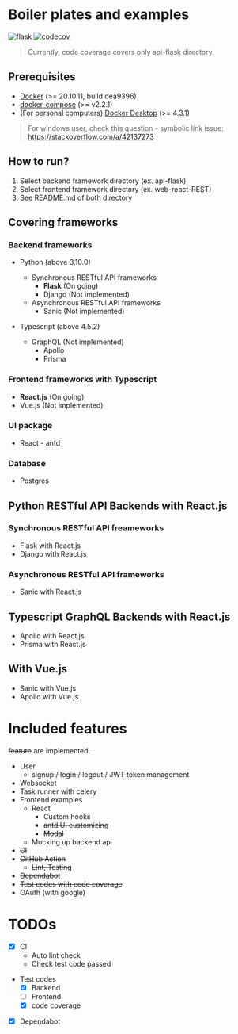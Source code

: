 # Boiler plates and examples
![flask](https://github.com/jmg7173/boiler-plates-and-examples/actions/workflows/flask.yaml/badge.svg)
[![codecov](https://codecov.io/gh/jmg7173/boiler-plates-and-examples/branch/main/graph/badge.svg?token=SF2LV9A3N8)](https://codecov.io/gh/jmg7173/boiler-plates-and-examples)
> Currently, code coverage covers only api-flask directory.

## Prerequisites
* [Docker](https://docs.docker.com/engine/) (>= 20.10.11, build dea9396)
* [docker-compose](https://docs.docker.com/compose/) (>= v2.2.1)
* (For personal computers) [Docker Desktop](https://docs.docker.com/desktop/) (>= 4.3.1)

> For windows user, check this question - symbolic link issue: https://stackoverflow.com/a/42137273

## How to run?
1. Select backend framework directory (ex. api-flask)
2. Select frontend framework directory (ex. web-react-REST)
3. See README.md of both directory

## Covering frameworks
### Backend frameworks
* Python (above 3.10.0)
  * Synchronous RESTful API frameworks
    * **Flask** (On going)
    * Django (Not implemented)
  * Asynchronous RESTful API frameworks
    * Sanic (Not implemented)

* Typescript (above 4.5.2)
  * GraphQL (Not implemented)
    * Apollo
    * Prisma

### Frontend frameworks with Typescript
* **React.js** (On going)
* Vue.js (Not implemented)

### UI package
* React - antd

### Database
* Postgres

## Python RESTful API Backends with React.js

### Synchronous RESTful API freameworks
* Flask with React.js
* Django with React.js

### Asynchronous RESTful API frameworks
* Sanic with React.js

## Typescript GraphQL Backends with React.js
* Apollo with React.js
* Prisma with React.js

## With Vue.js
* Sanic with Vue.js
* Apollo with Vue.js

# Included features
~~feature~~ are implemented.
* User
  * ~~signup / login / logout / JWT token management~~
* Websocket
* Task runner with celery
* Frontend examples
  * React
    * Custom hooks
    * ~~antd UI customizing~~
    * ~~Modal~~
  * Mocking up backend api
* ~~CI~~
* ~~GitHub Action~~
  * ~~Lint, Testing~~
* ~~Dependabot~~
* ~~Test codes with code coverage~~
* OAuth (with google)

# TODOs
* [x] CI
  * Auto lint check
  * Check test code passed
* Test codes
  * [x] Backend
  * [ ] Frontend
  * [x] code coverage
* [x] Dependabot
